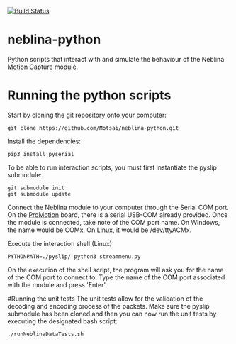 [![Build Status](https://travis-ci.org/Motsai/neblina-python.svg)](https://travis-ci.org/Motsai/neblina-python)
# neblina-python
Python scripts that interact with and simulate the behaviour of the Neblina Motion Capture module.

# Running the python scripts
Start by cloning the git repository onto your computer:
```
git clone https://github.com/Motsai/neblina-python.git
```
Install the dependencies:
```
pip3 install pyserial
```
To be able to run interaction scripts, you must first instantiate the pyslip submodule:
```
git submodule init
git submodule update
```

Connect the Neblina module to your computer through the Serial COM port. On the [ProMotion](http://promotion.motsai.com/) board, there is a serial USB-COM already provided. Once the module is connected, take note of the COM port name. On Windows, the name would be COMx. On Linux, it would be /dev/ttyACMx.

Execute the interaction shell (Linux):
```
PYTHONPATH=./pyslip/ python3 streammenu.py
```

On the execution of the shell script, the program will ask you for the name of the COM port to connect to. Type the name of the COM port associated with the module and press 'Enter'.


#Running the unit tests
The unit tests allow for the validation of the decoding and encoding process of the packets. 
Make sure the pyslip submodule has been cloned and then you can now run the unit tests by executing the designated bash script:
```
./runNeblinaDataTests.sh
```

